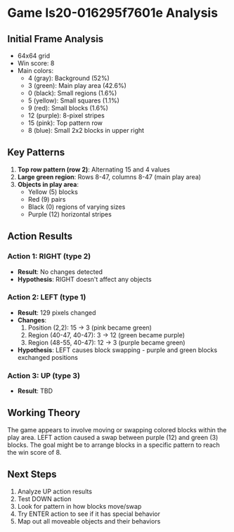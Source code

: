 # Game ls20-016295f7601e Analysis

## Initial Frame Analysis
- 64x64 grid
- Win score: 8
- Main colors:
  - 4 (gray): Background (52%)
  - 3 (green): Main play area (42.6%)
  - 0 (black): Small regions (1.6%)
  - 5 (yellow): Small squares (1.1%)
  - 9 (red): Small blocks (1.6%)
  - 12 (purple): 8-pixel stripes
  - 15 (pink): Top pattern row
  - 8 (blue): Small 2x2 blocks in upper right

## Key Patterns
1. **Top row pattern (row 2)**: Alternating 15 and 4 values
2. **Large green region**: Rows 8-47, columns 8-47 (main play area)
3. **Objects in play area**:
   - Yellow (5) blocks
   - Red (9) pairs
   - Black (0) regions of varying sizes
   - Purple (12) horizontal stripes

## Action Results

### Action 1: RIGHT (type 2)
- **Result**: No changes detected
- **Hypothesis**: RIGHT doesn't affect any objects

### Action 2: LEFT (type 1)
- **Result**: 129 pixels changed
- **Changes**:
  1. Position (2,2): 15 → 3 (pink became green)
  2. Region (40-47, 40-47): 3 → 12 (green became purple)
  3. Region (48-55, 40-47): 12 → 3 (purple became green)
- **Hypothesis**: LEFT causes block swapping - purple and green blocks exchanged positions

### Action 3: UP (type 3)
- **Result**: TBD

## Working Theory
The game appears to involve moving or swapping colored blocks within the play area. LEFT action caused a swap between purple (12) and green (3) blocks. The goal might be to arrange blocks in a specific pattern to reach the win score of 8.

## Next Steps
1. Analyze UP action results
2. Test DOWN action
3. Look for pattern in how blocks move/swap
4. Try ENTER action to see if it has special behavior
5. Map out all moveable objects and their behaviors